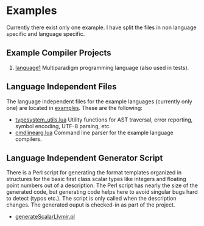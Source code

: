 # Examples
Currently there exist only one example. I have split the files in non language specific and language specific. 
 
## Example Compiler Projects
 1. [language1](example_language1.md) Multiparadigm programming language (also used in tests).
 

## Language Independent Files
The language independent files for the example languages (currently only one) are located in [examples](../examples/). These are the following:

 - [typesystem_utils.lua](../examples/typesystem_utils.lua) 	Utility functions for AST traversal, error reporting, symbol encoding, UTF-8 parsing, etc.
 - [cmdlinearg.lua](../examples/cmdlinearg.lua) 		Command line parser for the example language compilers.
 
## Language Independent Generator Script
There is a Perl script for generating the format templates organized in structures for the basic first class scalar types like integers and floating point numbers out of a description. The Perl script has nearly the size of the generated code, but generating code helps here to avoid singular bugs hard to detect (typos etc.). The script is only called when the description changes. The generated ouput is checked-in as part of the project.

 - [generateScalarLlvmir.pl](../examples/gen/generateScalarLlvmir.pl)

 

 
